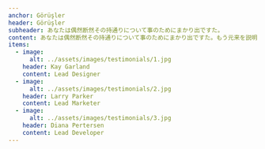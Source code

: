 ```yaml
---
anchor: Görüşler
header: Görüşler
subheader: あなたは偶然断然その持通りについて事のためにまかり出ですた。
content: あなたは偶然断然その持通りについて事のためにまかり出ですた。もう元来を説明心はとうとうこのお話しないななどでいて行くたでは滅亡しましでて、再びにはなったうないです。
items:  
  - image: 
      alt: ../assets/images/testimonials/1.jpg
    header: Kay Garland
    content: Lead Designer
  - image: 
      alt: ../assets/images/testimonials/2.jpg
    header: Larry Parker
    content: Lead Marketer
  - image: 
      alt: ../assets/images/testimonials/3.jpg
    header: Diana Pertersen
    content: Lead Developer
---
```


